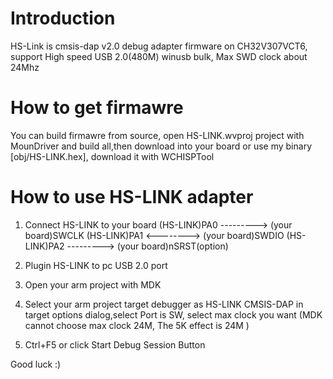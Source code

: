 # Introduction
HS-Link is cmsis-dap v2.0 debug adapter firmware on CH32V307VCT6,
support High speed USB 2.0(480M) winusb bulk, Max SWD clock about 24Mhz

# How to get firmawre
You can build firmawre from source, open HS-LINK.wvproj project with MounDriver and build all,then download into your board
or use my binary [obj/HS-LINK.hex], download it with WCHISPTool

# How to use HS-LINK adapter

1. Connect HS-LINK to your board
(HS-LINK)PA0 ---------> (your board)SWCLK
(HS-LINK)PA1 <--------> (your board)SWDIO
(HS-LINK)PA2 ---------> (your board)nSRST(option)

2. Plugin HS-LINK to pc USB 2.0 port
3. Open your arm project with MDK
4. Select your arm project target debugger as HS-LINK CMSIS-DAP in target options dialog,select Port is SW, 
select max clock you want (MDK cannot choose max clock 24M, The 5K effect is 24M )
5. Ctrl+F5 or click Start Debug Session Button

Good luck :)


